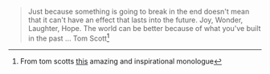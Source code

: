 
> Just because something is going to break in the end doesn't mean that it can't have an effect that lasts  into the future. Joy, Wonder, Laughter, Hope. 
> The world can be better because of what you've built in the past ... Tom Scott[^fn1]



[^fn1]: From tom scotts [this]() amazing and inspirational monologue